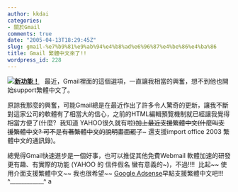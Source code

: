 ```yaml
---
author: kkdai
categories:
- 關於Gmail
comments: true
date: "2005-04-13T18:29:45Z"
slug: gmail-%e7%b9%81%e9%ab%94%e4%b8%ad%e6%96%87%e4%be%86%e4%ba%86
title: Gmail 繁體中文來了!!
wordpress_id: 228
---
```


![](http://gmail.google.com/gmail/help/images/logo.gif)[**新功能！**](http://gmail.google.com/gmail/help/intl/zh-TW/whatsnew.html)   最近，Gmail裡面的這個選項，一直讓我相當的興奮，想不到他也開始support繁體中文了。

原諒我那麼的興奮，可能Gmail總是在最近作出了許多令人驚奇的更新，讓我不斷對這家公司的軟體有了相當大的信心，之前的HTML編輯預覽機制就已經讓我覺得相當方便了(什麼?  我知道 YAHOO很久就有啦~~)加上最近支援繁體中文(什麼叫支援繁體中文? 可不是有著繁體中文的說明畫面罷了~~~ 還支援import office 2003 繁體中文的通訊錄)。

總覺得Gmail快速進步是一個好事，也可以推促其他免費Webmail 軟體加速的研發更有趣、有實際的功能 (YAHOO 的 信件假名 蠻有意義的~)，不過!!!!  比起~~ 使用介面支援繁體中文~~ 我也很希望~~ [Google Adsense](https://www.google.com/adsense/r)早點支援繁體中文吧!!!  ^____________^ a 
